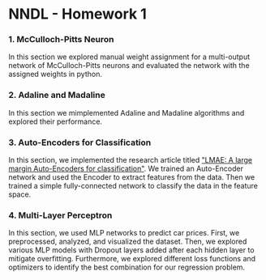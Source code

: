 # NNDL - Homework 1

### 1. McCulloch-Pitts Neuron

In this section we explored manual weight assignment for a multi-output network of McCulloch-Pitts neurons and evaluated the network with the assigned weights in python.

### 2. Adaline and Madaline

In this section we mimplemented Adaline and Madaline algorithms and explored their performance.

### 3. Auto-Encoders for Classification

In this section, we implemented the research article titled ["LMAE: A large margin Auto-Encoders for classification"](https://www.sciencedirect.com/science/article/pii/S0165168417302013). We trained an Auto-Encoder network and used the Encoder to extract features from the data. Then we trained a simple fully-connected network to classify the data in the feature space.  

### 4. Multi-Layer Perceptron

In this section, we used MLP networks to predict car prices. First, we preprocessed, analyzed, and visualized the dataset. Then, we explored various MLP models with Dropout layers added after each hidden layer to mitigate overfitting. Furthermore, we explored different loss functions and optimizers to identify the best combination for our regression problem.
